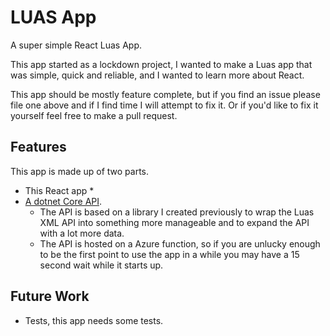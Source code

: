 # LUAS App

A super simple React Luas App.

This app started as a lockdown project, I wanted to make a Luas app that was simple, quick and reliable, and I wanted to learn more about React.

This app should be mostly feature complete, but if you find an issue please file one above and if I find time I will attempt to fix it. Or if you'd like to fix it yourself feel free to make a pull request.

## Features
This app is made up of two parts.
* This React app 
  * 
* [A dotnet Core API](https://github.com/eoinobrien/luas-api-dotnet).
  * The API is based on a library I created previously to wrap the Luas XML API into something more manageable and to expand the API with a lot more data.
  * The API is hosted on a Azure function, so if you are unlucky enough to be the first point to use the app in a while you may have a 15 second wait while it starts up.

## Future Work
* Tests, this app needs some tests.